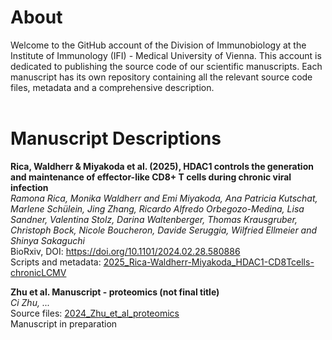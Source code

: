 # About
Welcome to the GitHub account of the Division of Immunobiology at the Institute of Immunology (IFI) - Medical University of Vienna. This account is dedicated to publishing the source code of our scientific manuscripts. Each manuscript has its own repository containing all the relevant source code files, metadata and a comprehensive description. <br><br>



# Manuscript Descriptions
**Rica, Waldherr & Miyakoda et al. (2025), HDAC1 controls the generation and maintenance of effector-like CD8+ T cells during chronic viral infection**<br>
*Ramona Rica, Monika Waldherr and Emi Miyakoda, Ana Patricia Kutschat, Marlene Schülein, Jing Zhang, Ricardo Alfredo Orbegozo-Medina, Lisa Sandner, Valentina Stolz, Darina Waltenberger, Thomas Krausgruber, Christoph Bock, Nicole Boucheron, Davide Seruggia, Wilfried Ellmeier and Shinya Sakaguchi*<br>
BioRxiv, DOI: https://doi.org/10.1101/2024.02.28.580886<br>
Scripts and metadata: [2025_Rica-Waldherr-Miyakoda_HDAC1-CD8Tcells-chronicLCMV](https://github.com/medunivienna-IFI-immunobiology/2025_Rica-Waldherr-Miyakoda_HDAC1-CD8Tcells-chronicLCMV)<br>

**Zhu et al. Manuscript - proteomics (not final title)**<br>
*Ci Zhu, ...*<br>
Source files: [2024_Zhu_et_al_proteomics](https://github.com/medunivienna-IFI-immunobiology/2024_Zhu_Tcell-activation-phospho-acetyl)<br>
Manuscript in preparation<br>


